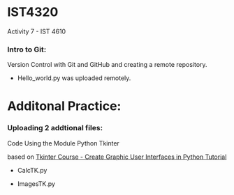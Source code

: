 # IST4320
Activity 7 - IST 4610

### Intro to Git:

Version Control with Git and GitHub and creating a remote repository.

- Hello_world.py was uploaded remotely.


# Additonal Practice:

### Uploading 2 addtional files:

Code Using the Module Python Tkinter

  based on [Tkinter Course - Create Graphic User Interfaces in Python Tutorial](https://www.youtube.com/watch?v=YXPyB4XeYLA&t=6630s)

- CalcTK.py

- ImagesTK.py

